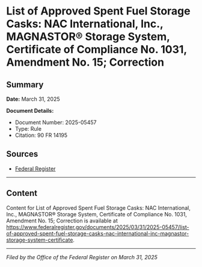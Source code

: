 # List of Approved Spent Fuel Storage Casks: NAC International, Inc., MAGNASTOR® Storage System, Certificate of Compliance No. 1031, Amendment No. 15; Correction

## Summary

**Date:** March 31, 2025

**Document Details:**
- Document Number: 2025-05457
- Type: Rule
- Citation: 90 FR 14195

## Sources
- [Federal Register](https://www.federalregister.gov/documents/2025/03/31/2025-05457/list-of-approved-spent-fuel-storage-casks-nac-international-inc-magnastor-storage-system-certificate)

---

## Content

Content for List of Approved Spent Fuel Storage Casks: NAC International, Inc., MAGNASTOR® Storage System, Certificate of Compliance No. 1031, Amendment No. 15; Correction is available at https://www.federalregister.gov/documents/2025/03/31/2025-05457/list-of-approved-spent-fuel-storage-casks-nac-international-inc-magnastor-storage-system-certificate.

---

*Filed by the Office of the Federal Register on March 31, 2025*

